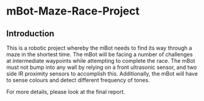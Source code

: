 # mBot-Maze-Race-Project

## Introduction
This is a robotic project whereby the mBot needs to find its way through a maze in the shortest time. The mBot will be facing a number of challenges at intermediate waypoints while attempting to complete the race. The mBot must not bump into any wall by relying on a front ultrasonic sensor, and two side IR proximity sensors to accomplish this. Additionally, the mBot will have to sense colours and detect different frequency of tones.

For more details, please look at the final report. 

